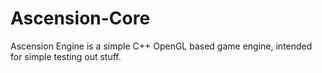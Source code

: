 # Ascension-Core

Ascension Engine is a simple C++ OpenGL based game engine, intended for simple testing out stuff.
